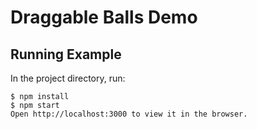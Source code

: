 Draggable Balls Demo
====

## Running Example

In the project directory, run:

```
$ npm install
$ npm start
Open http://localhost:3000 to view it in the browser.
```